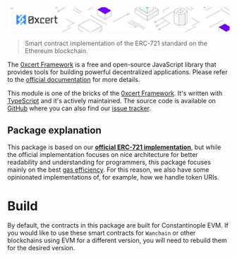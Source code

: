 <img src="../../assets/cover-sub.png" />

> Smart contract implementation of the ERC-721 standard on the Ethereum blockchain.

The [0xcert Framework](https://docs.0xcert.org) is a free and open-source JavaScript library that provides tools for building powerful decentralized applications. Please refer to the [official documentation](https://docs.0xcert.org) for more details.

This module is one of the bricks of the [0xcert Framework](https://docs.0xcert.org). It's written with [TypeScript](https://www.typescriptlang.org) and it's actively maintained. The source code is available on [GitHub](https://github.com/0xcert/framework) where you can also find our [issue tracker](https://github.com/0xcert/framework/issues).

## Package explanation

This package is based on our [**official ERC-721 implementation**](https://github.com/0xcert/ethereum-erc721), but while the official implementation focuses on nice architecture for better readability and understanding for programmers, this package focuses mainly on the best [gas efficiency](https://github.com/0xcert/ethereum-erc721/issues/188). For this reason, we also have some opinionated implementations of, for example, how we handle token URIs.

# Build

By default, the contracts in this package are built for Constantinople EVM. If you would like to use these smart contracts for `Wanchain` or other blockchains using EVM for a different version, you will need to rebuild them for the desired version.
